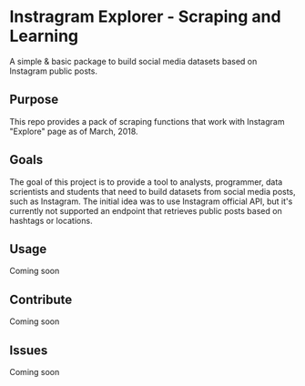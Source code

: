 # Instragram Explorer - Scraping and Learning
A simple & basic package to build social media datasets based on Instagram public posts.

## Purpose
This repo provides a pack of scraping functions that work with Instagram "Explore" page as of March, 2018.

## Goals
The goal of this project is to provide a tool to analysts, programmer, data scrientists and students that need to build datasets from social media posts, such as Instagram. The initial idea was to use Instagram official API, but it's currently not supported an endpoint that retrieves public posts based on hashtags or locations.

## Usage
Coming soon

## Contribute
Coming soon

## Issues
Coming soon
